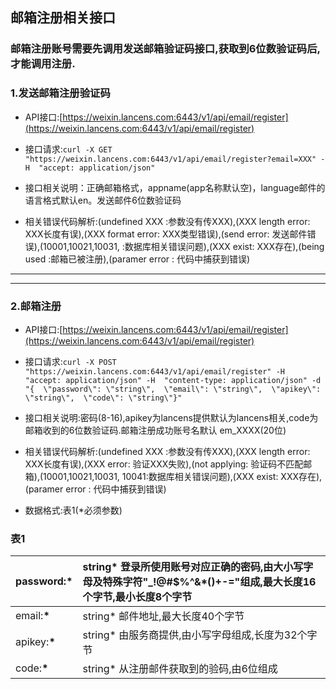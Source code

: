 ## 邮箱注册相关接口

### 邮箱注册账号需要先调用发送邮箱验证码接口,获取到6位数验证码后,才能调用注册.

### 1.发送邮箱注册验证码

* API接口:[https://weixin.lancens.com:6443/v1/api/email/register](https://weixin.lancens.com:6443/v1/api/email/register)

* 接口请求:`curl -X GET "https://weixin.lancens.com:6443/v1/api/email/register?email=XXX" -H  "accept: application/json"`

* 接口相关说明：正确邮箱格式，appname\(app名称默认空\)，language邮件的语言格式默认en。发送邮件6位数验证码

* 相关错误代码解析:\(undefined XXX :参数没有传XXX\),\(XXX length error: XXX长度有误\),\(XXX format error: XXX类型错误\),\(send error: 发送邮件错误\),\(10001,10021,10031, :数据库相关错误问题\),\(XXX exist: XXX存在\),\(being used :邮箱已被注册\),\(paramer error : 代码中捕获到错误\)

---

---

### 2.邮箱注册

* API接口:[https://weixin.lancens.com:6443/v1/api/email/register](https://weixin.lancens.com:6443/v1/api/email/register)

* 接口请求:`curl -X POST "https://weixin.lancens.com:6443/v1/api/email/register" -H  "accept: application/json" -H  "content-type: application/json" -d "{  \"password\": \"string\",  \"email\": \"string\",  \"apikey\": \"string\",  \"code\": \"string\"}"`

* 接口相关说明:密码\(8-16\),apikey为lancens提供默认为lancens相关,code为邮箱收到的6位数验证码.邮箱注册成功账号名默认 em\_XXXX\(20位\)

* 相关错误代码解析:\(undefined XXX :参数没有传XXX\),\(XXX length error: XXX长度有误\),\(XXX error: 验证XXX失败\),\(not applying: 验证码不匹配邮箱\),\(10001,10021,10031, 10041:数据库相关错误问题\),\(XXX exist: XXX存在\),\(paramer error : 代码中捕获到错误\)

* 数据格式:表1\(\*必须参数\)

### 表1

| password:**\*** | string\* 登录所使用账号对应正确的密码,由大小写字母及特殊字符"\_!@\#$%^&\*\(\)+-="组成,最大长度16个字节,最小长度8个字节 |
| :--- | :--- |
| email:**\*** | string\* 邮件地址,最大长度40个字节 |
| apikey:**\*** | string\* 由服务商提供,由小写字母组成,长度为32个字节 |
| code:**\*** | string\* 从注册邮件获取到的验码,由6位组成 |



